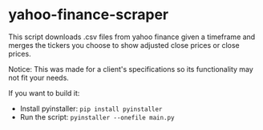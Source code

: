 # yahoo-finance-scraper

This script downloads .csv files from yahoo finance given a timeframe and merges the tickers you choose to show adjusted close prices or close prices.

Notice: This was made for a client's specifications so its functionality may not fit your needs.

If you want to build it:

- Install pyinstaller: `pip install pyinstaller`
- Run the script: `pyinstaller --onefile main.py`

